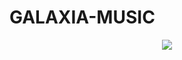 # GALAXIA-MUSIC
<p align="center">

  <img src="https://telegra.ph/file/b966355ffc24bce6ff86b.jpg">

</p>
